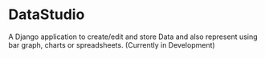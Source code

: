 # DataStudio
A Django application to create/edit and store Data and also represent using bar graph, charts or spreadsheets. (Currently in Development)

